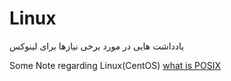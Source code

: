 # Linux
یادداشت هایی در مورد برخی نیازها برای لینوکس

Some Note regarding Linux(CentOS)
[what is POSIX](https://stackoverflow.com/questions/1780599/i-never-really-understood-what-is-posix)

